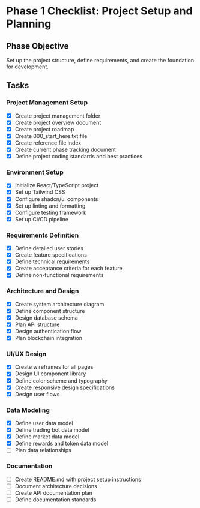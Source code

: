 
# Phase 1 Checklist: Project Setup and Planning

## Phase Objective
Set up the project structure, define requirements, and create the foundation for development.

## Tasks

### Project Management Setup
- [x] Create project management folder
- [x] Create project overview document
- [x] Create project roadmap
- [x] Create 000_start_here.txt file
- [x] Create reference file index
- [x] Create current phase tracking document
- [x] Define project coding standards and best practices

### Environment Setup
- [x] Initialize React/TypeScript project
- [x] Set up Tailwind CSS
- [x] Configure shadcn/ui components
- [x] Set up linting and formatting
- [x] Configure testing framework
- [x] Set up CI/CD pipeline

### Requirements Definition
- [x] Define detailed user stories
- [x] Create feature specifications
- [x] Define technical requirements
- [x] Create acceptance criteria for each feature
- [x] Define non-functional requirements

### Architecture and Design
- [x] Create system architecture diagram
- [x] Define component structure
- [x] Design database schema
- [x] Plan API structure
- [x] Design authentication flow
- [x] Plan blockchain integration

### UI/UX Design
- [x] Create wireframes for all pages
- [x] Design UI component library
- [x] Define color scheme and typography
- [x] Create responsive design specifications
- [x] Design user flows

### Data Modeling
- [x] Define user data model
- [x] Define trading bot data model
- [x] Define market data model
- [x] Define rewards and token data model
- [ ] Plan data relationships

### Documentation
- [ ] Create README.md with project setup instructions
- [ ] Document architecture decisions
- [ ] Create API documentation plan
- [ ] Define documentation standards
